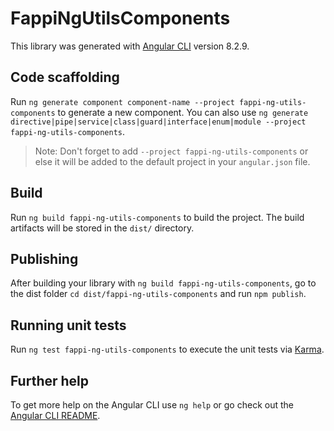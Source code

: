 # FappiNgUtilsComponents

This library was generated with [Angular CLI](https://github.com/angular/angular-cli) version 8.2.9.

## Code scaffolding

Run `ng generate component component-name --project fappi-ng-utils-components` to generate a new component. You can also use `ng generate directive|pipe|service|class|guard|interface|enum|module --project fappi-ng-utils-components`.
> Note: Don't forget to add `--project fappi-ng-utils-components` or else it will be added to the default project in your `angular.json` file. 

## Build

Run `ng build fappi-ng-utils-components` to build the project. The build artifacts will be stored in the `dist/` directory.

## Publishing

After building your library with `ng build fappi-ng-utils-components`, go to the dist folder `cd dist/fappi-ng-utils-components` and run `npm publish`.

## Running unit tests

Run `ng test fappi-ng-utils-components` to execute the unit tests via [Karma](https://karma-runner.github.io).

## Further help

To get more help on the Angular CLI use `ng help` or go check out the [Angular CLI README](https://github.com/angular/angular-cli/blob/master/README.md).
